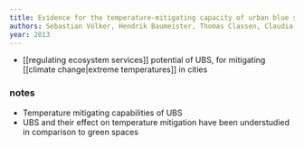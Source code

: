 ```yaml
---
title: Evidence for the temperature-mitigating capacity of urban blue space—A health geographic perspective
authors: Sebastian Völker, Hendrik Baumeister, Thomas Classen, Claudia Hornberg, Thomas Kistemann
year: 2013
---
```


- [[regulating ecosystem services]] potential of UBS, for mitigating [[climate change|extreme temperatures]] in cities

### notes
- Temperature mitigating capabilities of UBS
- UBS and their effect on temperature mitigation have been understudied in comparison to green spaces

